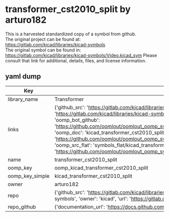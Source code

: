 # transformer_cst2010_split by arturo182  
This is a harvested standardized copy of a symbol from github.  
The original project can be found at:  
https://gitlab.com/kicad/libraries/kicad-symbols  
The original symbol can be found in:
https://gitlab.com/kicad/libraries/kicad-symbols/Video.kicad_sym
Please consult that link for additional, details, files, and license information.  
## yaml dump  
| Key | Value |  
| --- | --- |  
| library_name | Transformer |  
| links | {'github_src': 'https://gitlab.com/kicad/libraries/kicad-symbols/Video.kicad_sym', 'github_src_repo': 'https://gitlab.com/kicad/libraries/kicad-symbols', 'oomp_bot': 'kicad_transformer_cst2010_split/working', 'oomp_bot_github': 'https://github.com/oomlout/oomlout_oomp_symbol_bot/tree/main/kicad_transformer_cst2010_split/working', 'oomp_doc': 'kicad_transformer_cst2010_split/working', 'oomp_doc_github': 'https://github.com/oomlout/oomlout_oomp_symbol_doc/tree/main/kicad_transformer_cst2010_split/working', 'oomp_src_flat': 'symbols_flat/kicad_transformer_cst2010_split/working', 'oomp_src_flat_github': 'https://github.com/oomlout/oomlout_oomp_symbol_src/tree/main/kicad_transformer_cst2010_split/working'} |  
| name | transformer_cst2010_split |  
| oomp_key | oomp_kicad_transformer_cst2010_split |  
| oomp_key_simple | kicad_transformer_cst2010_split |  
| owner | arturo182 |  
| repo | {'github_src': 'https://gitlab.com/kicad/libraries/kicad-symbols/Video.kicad_sym', 'name': 'libraries/kicad-symbols', 'owner': 'kicad', 'url': 'https://gitlab.com/kicad/libraries/kicad-symbols'} |  
| repo_github | {'documentation_url': 'https://docs.github.com/rest/repos/repos#get-a-repository', 'message': 'Not Found'} |  

